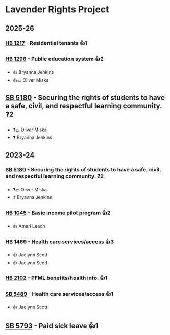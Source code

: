# Lavender Rights Project
## 2025-26

### [HB 1217](/bill/2025-26/hb/1217/) - Residential tenants 👍1  

### [HB 1296](/bill/2025-26/hb/1296/) - Public education system 👍2  
* 👍 Bryanna Jenkins
* 👍💵 Oliver Miska

## [SB 5180](/bill/2025-26/sb/5180/) - Securing the rights of students to have a safe, civil, and respectful learning community.   ❓2
* ❓💵 Oliver Miska
* ❓ Bryanna Jenkins

## 2023-24

### [SB 5180](/bill/2023-24/sb/5180/) - Securing the rights of students to have a safe, civil, and respectful learning community.   ❓2
* ❓💵 Oliver Miska
* ❓ Bryanna Jenkins

### [HB 1045](/bill/2023-24/hb/1045/) - Basic income pilot program 👍2  
* 👍 Amari Leach

### [HB 1469](/bill/2023-24/hb/1469/) - Health care services/access 👍3  
* 👍 Jaelynn Scott
* 👍 Jaelynn Scott

### [HB 2102](/bill/2023-24/hb/2102/) - PFML benefits/health info. 👍1  

### [SB 5489](/bill/2023-24/sb/5489/) - Health care services/access 👍1  
* 👍 Jaelynn Scott

## [SB 5793](/bill/2023-24/sb/5793/) - Paid sick leave 👍1  
